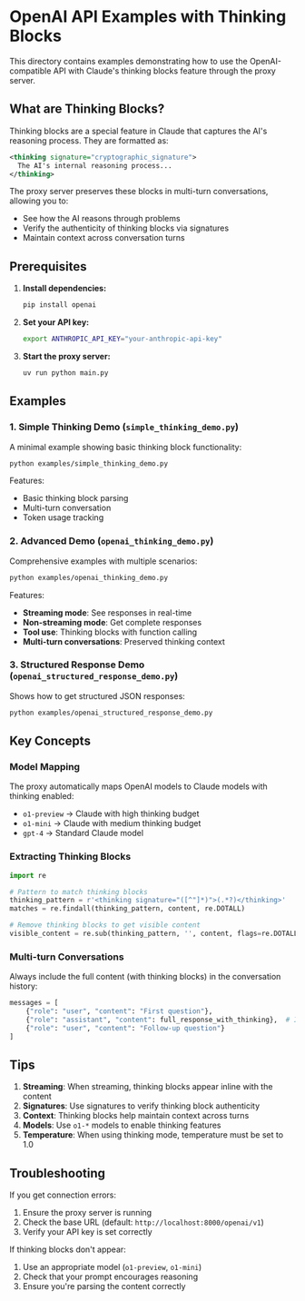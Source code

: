 # OpenAI API Examples with Thinking Blocks

This directory contains examples demonstrating how to use the OpenAI-compatible API with Claude's thinking blocks feature through the proxy server.

## What are Thinking Blocks?

Thinking blocks are a special feature in Claude that captures the AI's reasoning process. They are formatted as:

```xml
<thinking signature="cryptographic_signature">
  The AI's internal reasoning process...
</thinking>
```

The proxy server preserves these blocks in multi-turn conversations, allowing you to:
- See how the AI reasons through problems
- Verify the authenticity of thinking blocks via signatures
- Maintain context across conversation turns

## Prerequisites

1. **Install dependencies:**
   ```bash
   pip install openai
   ```

2. **Set your API key:**
   ```bash
   export ANTHROPIC_API_KEY="your-anthropic-api-key"
   ```

3. **Start the proxy server:**
   ```bash
   uv run python main.py
   ```

## Examples

### 1. Simple Thinking Demo (`simple_thinking_demo.py`)

A minimal example showing basic thinking block functionality:

```bash
python examples/simple_thinking_demo.py
```

Features:
- Basic thinking block parsing
- Multi-turn conversation
- Token usage tracking

### 2. Advanced Demo (`openai_thinking_demo.py`)

Comprehensive examples with multiple scenarios:

```bash
python examples/openai_thinking_demo.py
```

Features:
- **Streaming mode**: See responses in real-time
- **Non-streaming mode**: Get complete responses
- **Tool use**: Thinking blocks with function calling
- **Multi-turn conversations**: Preserved thinking context

### 3. Structured Response Demo (`openai_structured_response_demo.py`)

Shows how to get structured JSON responses:

```bash
python examples/openai_structured_response_demo.py
```

## Key Concepts

### Model Mapping

The proxy automatically maps OpenAI models to Claude models with thinking enabled:

- `o1-preview` → Claude with high thinking budget
- `o1-mini` → Claude with medium thinking budget
- `gpt-4` → Standard Claude model

### Extracting Thinking Blocks

```python
import re

# Pattern to match thinking blocks
thinking_pattern = r'<thinking signature="([^"]*)">(.*?)</thinking>'
matches = re.findall(thinking_pattern, content, re.DOTALL)

# Remove thinking blocks to get visible content
visible_content = re.sub(thinking_pattern, '', content, flags=re.DOTALL)
```

### Multi-turn Conversations

Always include the full content (with thinking blocks) in the conversation history:

```python
messages = [
    {"role": "user", "content": "First question"},
    {"role": "assistant", "content": full_response_with_thinking},  # Important!
    {"role": "user", "content": "Follow-up question"}
]
```

## Tips

1. **Streaming**: When streaming, thinking blocks appear inline with the content
2. **Signatures**: Use signatures to verify thinking block authenticity
3. **Context**: Thinking blocks help maintain context across turns
4. **Models**: Use `o1-*` models to enable thinking features
5. **Temperature**: When using thinking mode, temperature must be set to 1.0

## Troubleshooting

If you get connection errors:
1. Ensure the proxy server is running
2. Check the base URL (default: `http://localhost:8000/openai/v1`)
3. Verify your API key is set correctly

If thinking blocks don't appear:
1. Use an appropriate model (`o1-preview`, `o1-mini`)
2. Check that your prompt encourages reasoning
3. Ensure you're parsing the content correctly
